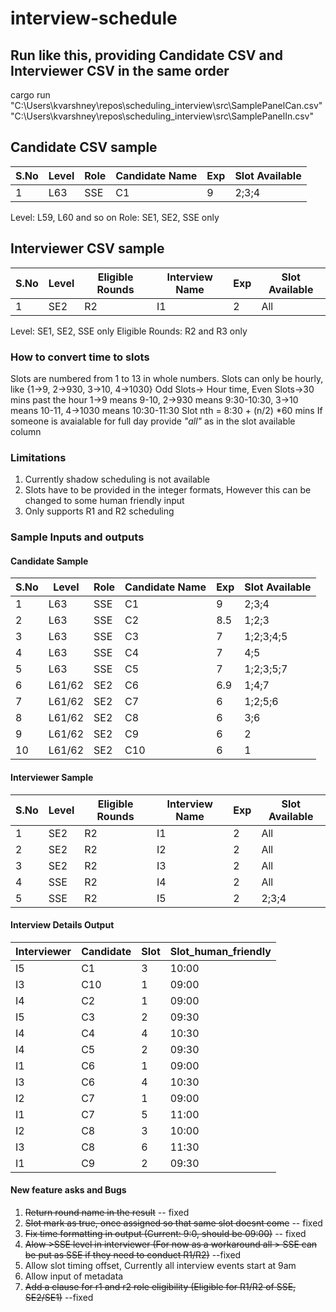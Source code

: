 ﻿# interview-schedule
## Run like this, providing Candidate CSV and Interviewer CSV in the same order 
cargo run "C:\Users\kvarshney\repos\scheduling_interview\src\SamplePanelCan.csv" "C:\Users\kvarshney\repos\scheduling_interview\src\SamplePanelIn.csv"

## Candidate CSV sample 
| S.No | Level | Role | Candidate Name | Exp | Slot Available |
|------|-------|------|----------------|-----|----------------|
| 1    | L63   | SSE  | C1             | 9   | 2;3;4          |

Level: L59, L60 and so on
Role: SE1, SE2, SSE only

## Interviewer CSV sample
| S.No | Level | Eligible Rounds | Interview Name | Exp | Slot Available |
|------|-------|----------------|----------------|-----|----------------|
| 1    | SE2   | R2             | I1             | 2   | All            |

Level: SE1, SE2, SSE only
Eligible Rounds: R2 and R3 only


### How to convert time to slots
Slots are numbered from 1 to 13 in whole numbers. 
Slots can only be hourly, like {1->9, 2->930, 3->10, 4->1030} Odd Slots-> Hour time, Even Slots->30 mins past the hour
1->9 means 9-10, 2->930 means 9:30-10:30, 3->10 means 10-11, 4->1030 means 10:30-11:30
Slot nth = 8:30 + (n/2) *60 mins
If someone is avaialable for full day provide *"all"* as in the slot available column

### Limitations
1. Currently shadow scheduling is not available
2. Slots have to be provided in the integer formats, However this can be changed to some human friendly input
3. Only supports R1 and R2 scheduling


### Sample Inputs and outputs

#### Candidate Sample
| S.No | Level    | Role | Candidate Name | Exp | Slot Available |
|------|----------|------|----------------|-----|----------------|
| 1    | L63      | SSE  | C1             | 9   | 2;3;4          |
| 2    | L63      | SSE  | C2             | 8.5 | 1;2;3          |
| 3    | L63      | SSE  | C3             | 7   | 1;2;3;4;5      |
| 4    | L63      | SSE  | C4             | 7   | 4;5            |
| 5    | L63      | SSE  | C5             | 7   | 1;2;3;5;7      |
| 6    | L61/62   | SE2  | C6             | 6.9 | 1;4;7          |
| 7    | L61/62   | SE2  | C7             | 6   | 1;2;5;6        |
| 8    | L61/62   | SE2  | C8             | 6   | 3;6            |
| 9    | L61/62   | SE2  | C9             | 6   | 2              |
| 10   | L61/62   | SE2  | C10            | 6   | 1              |

#### Interviewer Sample
| S.No | Level | Eligible Rounds | Interview Name | Exp | Slot Available |
|------|-------|----------------|----------------|-----|----------------|
| 1    | SE2   | R2             | I1             | 2   | All            |
| 2    | SE2   | R2             | I2             | 2   | All            |
| 3    | SE2   | R2             | I3             | 2   | All            |
| 4    | SSE   | R2             | I4             | 2   | All            |
| 5    | SSE   | R2             | I5             | 2   | 2;3;4          |

#### Interview Details Output 
| Interviewer | Candidate | Slot | Slot_human_friendly |
|-------------|-----------|------|---------------------|
| I5          | C1        | 3    | 10:00               |
| I3          | C10       | 1    | 09:00               |
| I4          | C2        | 1    | 09:00               |
| I5          | C3        | 2    | 09:30               |
| I4          | C4        | 4    | 10:30               |
| I4          | C5        | 2    | 09:30               |
| I1          | C6        | 1    | 09:00               |
| I3          | C6        | 4    | 10:30               |
| I2          | C7        | 1    | 09:00               |
| I1          | C7        | 5    | 11:00               |
| I2          | C8        | 3    | 10:00               |
| I3          | C8        | 6    | 11:30               |
| I1          | C9        | 2    | 09:30               |

#### New feature asks and Bugs
1. ~~Return round name in the result~~ -- fixed
2. ~~Slot mark as true, once assigned so that same slot doesnt come~~ -- fixed
3. ~~Fix time formatting in output (Current: 9:0, should be 09:00)~~ -- fixed
4. ~~Alow >SSE level in interviewer (For now as a workaround all > SSE can be put as SSE if they need to conduct R1/R2)~~ --fixed
5. Allow slot timing offset, Currently all interview events start at 9am
6. Allow input of metadata
7. ~~Add a clause for r1 and r2 role eligibility (Eligible for R1/R2 of SSE, SE2/SE1)~~ --fixed
